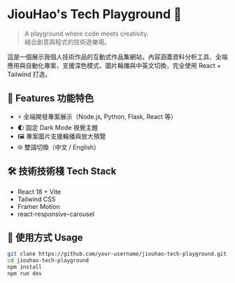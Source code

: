 # JiouHao's Tech Playground 🧪

> A playground where code meets creativity.  
> 結合創意與程式的技術遊樂場。

這是一個展示我個人技術作品的互動式作品集網站，內容涵蓋資料分析工具、全端應用與自動化專案，支援深色模式、圖片輪播與中英文切換，完全使用 React + Tailwind 打造。

## 🚀 Features 功能特色

- ⚡ 全端開發專案展示（Node.js, Python, Flask, React 等）
- 🌓 固定 Dark Mode 視覺主題
- 🖼 專案圖片支援輪播與放大預覽
- 🌐 雙語切換（中文 / English）

## 🛠 技術技術棧 Tech Stack

- React 18 + Vite
- Tailwind CSS
- Framer Motion
- react-responsive-carousel

## 🔧 使用方式 Usage

```bash
git clone https://github.com/your-username/jiouhao-tech-playground.git
cd jiouhao-tech-playground
npm install
npm run dev